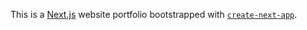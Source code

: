 This is a [Next.js](https://nextjs.org/) website portfolio bootstrapped with [`create-next-app`](https://github.com/vercel/next.js/tree/canary/packages/create-next-app).
